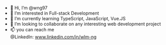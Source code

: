 - 👋 Hi, I’m @wng97
- 👀 I’m interested in Full-stack Development
- 🌱 I’m currently learning TypeScript, JavaScript, Vue.JS
- 💞️ I’m looking to collaborate on any interesting web development project
- 📫 you can reach me  
      @LinkedIn:  www.linkedin.com/in/wlm-ng


<!---
wng97/wng97 is a ✨ special ✨ repository because its `README.md` (this file) appears on your GitHub profile.
You can click the Preview link to take a look at your changes.
--->

